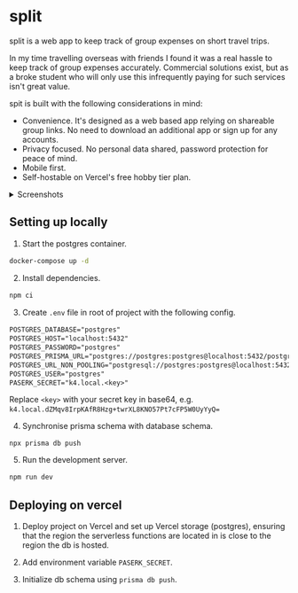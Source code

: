 # split

split is a web app to keep track of group expenses on short travel trips.

In my time travelling overseas with friends I found it was a real hassle to keep track of group expenses accurately. Commercial solutions exist, but as a broke student who will only use this infrequently paying for such services isn't great value.

spit is built with the following considerations in mind:

- Convenience. It's designed as a web based app relying on shareable group links. No need to download an additional app or sign up for any accounts.
- Privacy focused. No personal data shared, password protection for peace of mind.
- Mobile first.
- Self-hostable on Vercel's free hobby tier plan.

<details>
  <summary>Screenshots</summary>
  <img src="docs/images/create.png" alt="create group page"/>
  <img src="docs/images/overview.png" alt="overview page"/>
  <img src="docs/images/add-expense.png" alt="add expense page"/>
  <img src="docs/images/settle-debts.png" alt="settle debts page"/>
  <img src="docs/images/settings.png" alt="settings page"/>
</details>

## Setting up locally

1. Start the postgres container.

```bash
docker-compose up -d
```

2. Install dependencies.

```bash
npm ci
```

3. Create `.env` file in root of project with the following config.

```
POSTGRES_DATABASE="postgres"
POSTGRES_HOST="localhost:5432"
POSTGRES_PASSWORD="postgres"
POSTGRES_PRISMA_URL="postgres://postgres:postgres@localhost:5432/postgres"
POSTGRES_URL_NON_POOLING="postgresql://postgres:postgres@localhost:5432/postgres"
POSTGRES_USER="postgres"
PASERK_SECRET="k4.local.<key>"
```

Replace `<key>` with your secret key in base64, e.g. `k4.local.dZMqv8IrpKAfR8Hzg+twrXL8KNO57Pt7cFP5W0UyYyQ=`

4. Synchronise prisma schema with database schema.

```bash
npx prisma db push
```

5. Run the development server.

```bash
npm run dev
```

## Deploying on vercel

1. Deploy project on Vercel and set up Vercel storage (postgres), ensuring that the region the serverless functions are located in is close to the region the db is hosted.

2. Add environment variable `PASERK_SECRET`.

3. Initialize db schema using `prisma db push`.
